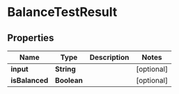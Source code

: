 
# BalanceTestResult

## Properties
Name | Type | Description | Notes
------------ | ------------- | ------------- | -------------
**input** | **String** |  |  [optional]
**isBalanced** | **Boolean** |  |  [optional]



